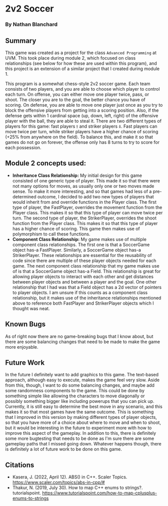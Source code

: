 # 2v2 Soccer
### By Nathan Blanchard

## Summary
This game was created as a project for the class `Advanced Programming` at UVM. This took place during module 2, 
which focused on class relationships (see below for how these are used within this program), and this project is an 
extension of a similar project that I created during module 1.

This program is a somewhat chess-style 2v2 soccer game. Each team consists of two players, and you are able to choose 
which player to control each turn. On offense, you can either move one player twice, pass, or shoot. The closer you are 
to the goal, the better chance you have of scoring. On defense, you are able to move one player just once as you try to 
block the offensive players from getting into a scoring position. Also, if the defense gets within 1 cardinal space (up, 
down, left, right) of the offensive player with the ball, they are able to steal it. There are two different types of
players for this game: fast players `𖨆` and striker players `𖠋`. Fast players can move twice per turn, while striker
players have a higher chance of scoring (+25% from anywhere on the field). To balance this, and make it so 
that games do not go on forever, the offense only has 8 turns to try to score for each possession.

## Module 2 concepts used:
- **Inheritance Class Relationship:**
My initial design for this game consisted of one generic type of player. This made it so that there were not many
options for moves, as usually only one or two moves made sense. To make it more interesting, and so that games had
less of a pre-determined outcome, I decided to add two new types of players that would inherit from and override
functions in the Player class. The first type of player, the FastPlayer, overrides the movement function from the Player
class. This makes it so that this type of player can move twice per turn. The second type of player, the StrikerPlayer,
overrides the shoot function from the Player class. This makes it so that this type of player has a higher chance of
scoring. This game then makes use of polymorphism to call these functions.
- **Component Class Relationship:**
My game makes use of multiple component class relationships. The first one is that a SoccerGame object has-a FastPlayer.
Similarly, a SoccerGame object has-a StrikerPlayer. These relationships are essential for the reusability of code since
there are multiple of these player objects needed for each game. The next component class relationship that my game
makes use of is that a SoccerGame object has-a Field. This relationship is great for allowing player objects to interact
with each other and get distances between player objects and between a player and the goal. One other relationship that
I had was that a Field object has a 2d vector of pointers to player objects. I am unsure if this counts as a component
class relationship, but it makes use of the inheritance relationships mentioned above to reference both FastPlayer and
StrikerPlayer objects which I thought was neat.

## Known Bugs
As of right now there are no game-breaking bugs that I know about, but there are some balancing changes that need to be made to make the game more enjoyable.

## Future Work
In the future I definitely want to add graphics to this game. The text-based approach, although easy to execute, makes 
the game feel very slow. Aside from this, though, I want to do some balancing changes, and maybe add some randomness 
components to the game. This could be done by something simple like allowing the characters to move diagonally or 
possibly something bigger like including powerups that you can pick up. Currently, it is still easy to determine the 
best move in any scenario, and this makes it so that most games have the same outcome. This is something that I improved 
in this version by making different types of player objects, so that you have more of a choice about where to move and 
when to shoot, but it would be interesting in the future to experiment more with how to improve this aspect of the 
gameplay. In addition to this, there is definitely some more bugtesting that needs to be done as I'm sure there are some 
gameplay paths that I missed going down. Whatever happens though, there is definitely a lot of future work to be done on 
this game.

## Citations
- Kasera, J. (2022, April 12). ABS() in C++. Scaler Topics. https://www.scaler.com/topics/abs-in-cpp/#
- Thakur, N. (2019, July 30). How to map C++ enums to strings?. tutorialspoint. https://www.tutorialspoint.com/how-to-map-cplusplus-enums-to-strings
